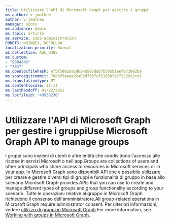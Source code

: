 ```yaml
---
title: Utilizzare l'API di Microsoft Graph per gestire i gruppi
ms.author: v-jmathew
author: v-jmathew
manager: scotv
ms.audience: Admin
ms.topic: article
ms.service: o365-administration
ROBOTS: NOINDEX, NOFOLLOW
localization_priority: Normal
ms.collection: Adm_O365
ms.custom:
- "9004345"
- "7847"
ms.openlocfilehash: ef5f5002aa2d624a586dab7b5b5b1ae7b73962ba
ms.sourcegitcommit: 76dbf5aaea92a62d7957cf210583a7f2c29c1ce5
ms.translationtype: MT
ms.contentlocale: it-IT
ms.lasthandoff: 01/22/2021
ms.locfileid: "49936230"
---
```

# <a name="use-microsoft-graph-api-to-manage-groups"></a><span data-ttu-id="d2231-102">Utilizzare l'API di Microsoft Graph per gestire i gruppi</span><span class="sxs-lookup"><span data-stu-id="d2231-102">Use Microsoft Graph API to manage groups</span></span>

<span data-ttu-id="d2231-103">I gruppi sono insiemi di utenti e altre entità che condividono l'accesso alle risorse in servizi Microsoft o nell'app.</span><span class="sxs-lookup"><span data-stu-id="d2231-103">Groups are collections of users and other principals who share access to resources in Microsoft services or in your app.</span></span> <span data-ttu-id="d2231-104">In Microsoft Graph sono disponibili API che è possibile utilizzare per creare e gestire diversi tipi di gruppi e funzionalità di gruppo in base allo scenario.</span><span class="sxs-lookup"><span data-stu-id="d2231-104">Microsoft Graph provides APIs that you can use to create and manage different types of groups and group functionality according to your scenario.</span></span> <span data-ttu-id="d2231-105">Tutte le operazioni relative al gruppo in Microsoft Graph richiedono il consenso dell'amministratore.</span><span class="sxs-lookup"><span data-stu-id="d2231-105">All group-related operations in Microsoft Graph require administrator consent.</span></span> <span data-ttu-id="d2231-106">Per ulteriori informazioni, vedere [utilizzo di gruppi in Microsoft Graph](https://docs.microsoft.com/graph/api/resources/groups-overview).</span><span class="sxs-lookup"><span data-stu-id="d2231-106">For more information, see [Working with groups in Microsoft Graph](https://docs.microsoft.com/graph/api/resources/groups-overview).</span></span>
